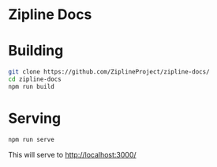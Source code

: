 # Zipline Docs

# Building
```bash
git clone https://github.com/ZiplineProject/zipline-docs/
cd zipline-docs
npm run build
```

# Serving
```bash
npm run serve
```

This will serve to [http://localhost:3000/](http://localhost:3000/)